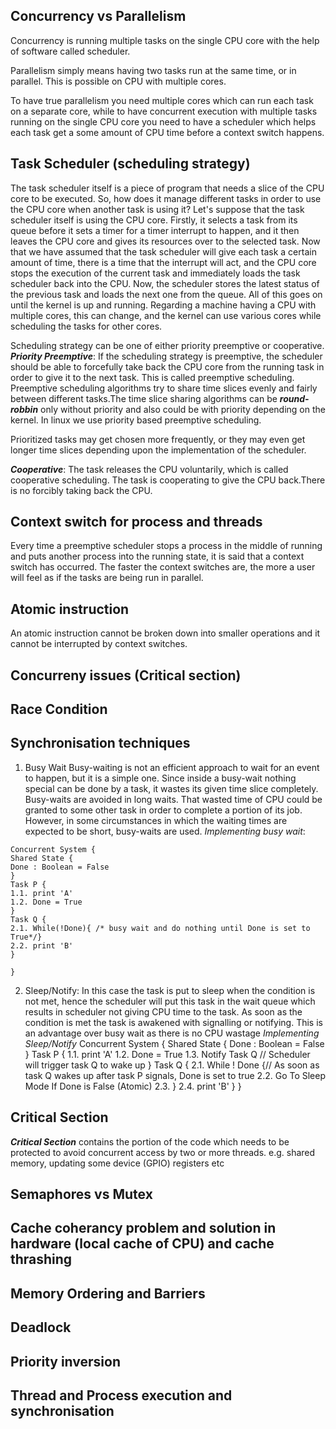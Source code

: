 ## Concurrency vs Parallelism
Concurrency is running multiple tasks on the single CPU core with the help of software called scheduler.

Parallelism simply means having two tasks run at the same time, or in parallel. This is possible on CPU with multiple cores.

To have true parallelism you need multiple cores which can run each task on a separate core, while to have concurrent execution with multiple tasks running on the single CPU core you need to have a scheduler which helps each task get a some amount of CPU time before a context switch happens.


## Task Scheduler (scheduling strategy)
The task scheduler itself is a piece of program that needs a slice of the CPU core to be executed. So, how does it manage different tasks in order to use the CPU core when another task is using it? Let's suppose that the task scheduler itself is using the CPU core. Firstly, it selects a task from its queue before it sets a timer for a timer interrupt to happen, and it then leaves the CPU
core and gives its resources over to the selected task.
Now that we have assumed that the task scheduler will give each task a certain amount of time, there is a time that the interrupt will act, and the CPU core stops
the execution of the current task and immediately loads the task scheduler back into the CPU. Now, the scheduler stores the latest status of the previous task and loads the next one from the queue. All of this goes on until the kernel is up and running. Regarding a machine having a CPU with multiple cores, this can change, and the kernel can use various cores while scheduling the tasks for other cores.

Scheduling strategy can be one of either priority preemptive or cooperative.
***Priority Preemptive***:
If the scheduling strategy is preemptive, the scheduler should be able to forcefully take back the CPU core from the running task in order to give it to the next task. This is called preemptive scheduling.
Preemptive scheduling algorithms try to share time slices evenly and fairly between different tasks.The time slice sharing algorithms can be ***round-robbin*** only without priority and also could be with priority depending on the kernel. In linux we use priority based preemptive scheduling.


Prioritized tasks may get chosen more frequently, or they may even get longer time slices depending upon the implementation of the scheduler.


***Cooperative***:
The task releases the CPU voluntarily, which is called
cooperative scheduling. The task is cooperating to give the CPU back.There is no forcibly taking back the CPU.



## Context switch for process and threads
Every time a preemptive scheduler stops a process in the middle of running and puts another process into the running state, it is said that a context switch has occurred.
The faster the context switches are, the more a user will feel as if the tasks are being run in parallel.



## Atomic instruction
An atomic instruction cannot be broken down into smaller operations and it cannot be interrupted by context switches.

## Concurreny issues (Critical section)

## Race Condition


## Synchronisation techniques
1. Busy Wait
Busy-waiting is not an efficient approach to wait for an event to happen, but it is a simple one. Since inside a busy-wait nothing special can be done by a task, it wastes its given time slice completely. Busy-waits are avoided in long waits. That wasted time of CPU could be granted to some other task in order to complete a portion of its job. However, in some circumstances in which the waiting times are expected to be short, busy-waits are used.
*Implementing busy wait*:
~~~
Concurrent System {
Shared State {
Done : Boolean = False
}
Task P {
1.1. print 'A'
1.2. Done = True
}
Task Q {
2.1. While(!Done){ /* busy wait and do nothing until Done is set to True*/}
2.2. print 'B'
}

}
~~~
2. Sleep/Notify:
In this case the task is put to sleep when the condition is not met, hence the scheduler will put this task in the wait queue which results in scheduler not giving CPU time to the task. As soon as the condition is met the task is awakened with signalling or notifying. This is an advantage over busy wait as there is no CPU wastage
*Implementing Sleep/Notify*
Concurrent System {
Shared State {
Done : Boolean = False
}
Task P {
1.1. print 'A'
1.2. Done = True
1.3. Notify Task Q   // Scheduler will trigger task Q to wake up
}
Task Q {
2.1. While ! Done {// As soon as task Q wakes up after task P signals, Done is set to true
2.2.
 Go To Sleep Mode If Done is False (Atomic)
2.3. }
2.4. print 'B'
}
}


## Critical Section
***Critical Section*** contains the portion of the code which needs to be protected to avoid concurrent access by two or more threads.
e.g. shared memory, updating some device (GPIO) registers etc

## Semaphores vs Mutex

## Cache coherancy problem and solution in hardware (local cache of CPU) and cache thrashing

## Memory Ordering and Barriers


## Deadlock

## Priority inversion

## Thread and Process execution and synchronisation

